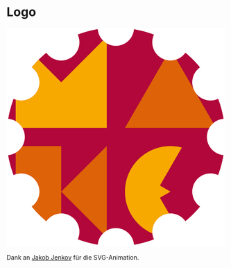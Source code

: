 # Logo

![](HPIMakerKlubLogo.svg)

Dank an [Jakob Jenkov](http://tutorials.jenkov.com/svg/svg-animation.html) für die SVG-Animation.